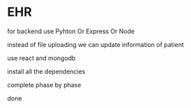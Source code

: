 # EHR

for backend use Pyhton Or Express Or Node

instead of file uploading we can update information of patient

use react and mongodb

install all the dependencies

complete phase by phase

done
